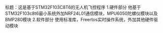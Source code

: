 标题：这是基于STM32F103C8T6的无人机飞控程序
1.硬件部分
  他基于STM32F103c8t6最小系统外加NRF24L01通信模块，MPU6050陀螺仪模块以及BMP280模块
2.软件部分
  使用标准库，Freertos实时操作系统，外加其他硬件驱动模块
